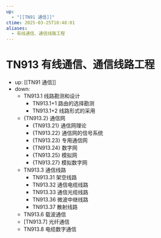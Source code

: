 ```yaml
---
up:
  - "[[TN91 通信]]"
ctime: 2025-03-25T10:48:01
aliases:
  - 有线通信、通信线路工程
---
```


# TN913 有线通信、通信线路工程

- up: [[TN91 通信]]
- down:	
	- TN913.1 线路勘测和设计
		- TN913.1+1 路由的选择勘测
		- TN913.1+2 线路形式的采用
	- {TN913.2} 通信网
		- {TN913.21} 通信网理论
		- {TN913.22} 通信网的信号系统
		- {TN913.23} 专用通信网
		- {TN913.24} 数字网
		- {TN913.25} 模拟网
		- {TN913.27} 模拟数字网
	- TN913.3 通信线路
		- TN913.31 架空线路
		- TN913.32 通信电缆线路
		- TN913.33 通信光缆线路
		- TN913.36 微波中继线路
		- TN913.37 散射线路
	- TN913.6 载波通信
	- [TN913.7] 光纤通信
	- TN913.8 电缆数字通信
	
